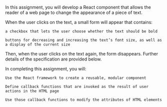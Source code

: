In this assignment, you will develop a React component that allows the reader of a web page to change the appearance of a piece of text.

When the user clicks on the text, a small form will appear that contains:

    a checkbox that lets the user choose whether the text should be bold

    buttons for decreasing and increasing the text’s font size, as well as a display of the current size

Then, when the user clicks on the text again, the form disappears. Further details of the specification are provided below.

In completing this assignment, you will:

    Use the React framework to create a reusable, modular component

    Define callback functions that are invoked as the result of user actions in the HTML page

    Use those callback functions to modify the attributes of HTML elements 
